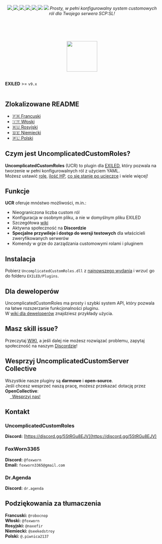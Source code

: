 <div align="center">
  <a href="https://github.com/UncomplicatedCustomServer/UncomplicatedCustomRoles/releases/latest">
    <img src="https://img.shields.io/github/v/release/UncomplicatedCustomServer/UncomplicatedCustomRoles">
  </a> 
  <a href="https://github.com/UncomplicatedCustomServer/UncomplicatedCustomRoles/releases/latest">
    <img src="https://img.shields.io/github/downloads/UncomplicatedCustomServer/UncomplicatedCustomRoles/total">
  </a> 
  <a href="https://github.com/UncomplicatedCustomServer/UncomplicatedCustomRoles/pulls">
    <img src="https://img.shields.io/github/issues-pr/UncomplicatedCustomServer/UncomplicatedCustomRoles">
  </a> 
  <a href="https://github.com/UncomplicatedCustomServer/UncomplicatedCustomRoles/pulls">
    <img src="https://img.shields.io/github/issues-pr-closed/UncomplicatedCustomServer/UncomplicatedCustomRoles">
  </a> 
  <a href="https://github.com/UncomplicatedCustomServer/UncomplicatedCustomRoles/commits/main/">
    <img src="https://badgen.net/github/commits/UncomplicatedCustomServer/UncomplicatedCustomRoles/main">
  </a> 
  <img src="https://img.shields.io/badge/Verified_Exiled_Plugin-ss">

  <img src="https://raw.githubusercontent.com/UncomplicatedCustomServer/UncomplicatedCustomRoles/refs/heads/resources/ucr_promo_banner.png">
  <i>Prosty, w pełni konfigurowalny system customowych ról dla Twojego serwera SCP:SL!</i>

  <br><br>
  <br><br>
  <a href='https://discord.gg/5StRGu8EJV'>
    <img src='https://www.allkpop.com/upload/2021/01/content/262046/1611711962-discord-button.png' height="100">
  </a>
  <br><br>
</div>

**EXILED** >= `v9.x`
<br><br>

## Zlokalizowane README
- [&#127467;&#127479; Francuski](https://github.com/UncomplicatedCustomServer/UncomplicatedCustomRoles/blob/main/Localization/README-FR.md)
- [&#x1F1EE;&#x1F1F9; Włoski](https://github.com/UncomplicatedCustomServer/UncomplicatedCustomRoles/blob/main/Localization/README-IT.md)
- [&#127479;&#127482; Rosyjski](https://github.com/UncomplicatedCustomServer/UncomplicatedCustomRoles/blob/main/Localization/README-RU.md)
- [&#127465;&#127466; Niemiecki](https://github.com/UncomplicatedCustomServer/UncomplicatedCustomRoles/blob/main/Localization/README-DE.md)
- [&#127477;&#127473; Polski](https://github.com/UncomplicatedCustomServer/UncomplicatedCustomRoles/blob/main/Localization/README-PL.md)

## Czym jest UncomplicatedCustomRoles?
**UncomplicatedCustomRoles** (UCR) to plugin dla [EXILED](https://github.com/ExMod-Team/EXILED), który pozwala na tworzenie w pełni konfigurowalnych ról z użyciem YAML.\
Możesz ustawić <ins>rolę</ins>, <ins>ilość HP</ins>, <ins>co się stanie po ucieczce</ins> i wiele więcej!

## Funkcje
**UCR** oferuje mnóstwo możliwości, m.in.:
- Nieograniczona liczba custom ról
- Konfiguracja w osobnym pliku, a nie w domyślnym pliku EXILED
- Szczegółowa [wiki](https://github.com/UncomplicatedCustomServer/UncomplicatedCustomRoles/wiki)
- Aktywna społeczność na **Discordzie**
- __Specjalne przywileje i dostęp do wersji testowych__ dla właścicieli zweryfikowanych serwerów
- Komendy w grze do zarządzania customowymi rolami i pluginem

## Instalacja
Pobierz `UncomplicatedCustomRoles.dll` z [najnowszego wydania](https://github.com/UncomplicatedCustomServer/UncomplicatedCustomRoles/releases/latest) i wrzuć go do folderu `EXILED/Plugins`.

## Dla deweloperów
UncomplicatedCustomRoles ma prosty i szybki system API, który pozwala na łatwe rozszerzanie funkcjonalności pluginu.\
W [wiki dla deweloperów](https://github.com/UncomplicatedCustomServer/UncomplicatedCustomRoles/wiki/Developers-World) znajdziesz przykłady użycia.

## Masz skill issue?
Przeczytaj [WIKI](https://github.com/UncomplicatedCustomServer/UncomplicatedCustomRoles/wiki), a jeśli dalej nie możesz rozwiązać problemu, zapytaj społeczność na naszym [Discordzie](https://discord.gg/5StRGu8EJV)!

## Wesprzyj UncomplicatedCustomServer Collective
Wszystkie nasze pluginy są **darmowe** i **open-source**.\
Jeśli chcesz wesprzeć naszą pracę, możesz przekazać dotację przez **OpenCollective**:  
<a href="https://opencollective.com/ucs">
  <img height="15" src="https://raw.githubusercontent.com/UncomplicatedCustomServer/UncomplicatedCustomRoles/refs/heads/resources/oc_icon.png">&nbsp;&nbsp;Wesprzyj nas!
</a>

## Kontakt
### UncomplicatedCustomRoles
  **Discord:** [https://discord.gg/5StRGu8EJV](https://discord.gg/5StRGu8EJV)

### FoxWorn3365
  **Discord:** `@foxworn`\
  **Email:** `foxworn3365@gmail.com`

### Dr.Agenda
  **Discord:** `dr.agenda`

## Podziękowania za tłumaczenia
**Francuski:** `@robocnop`\
**Włoski:** `@foxworn`\
**Rosyjski:** `@naxefir`\
**Niemiecki:** `@seekedstroy`\
**Polski:** `@.piwnica2137`
